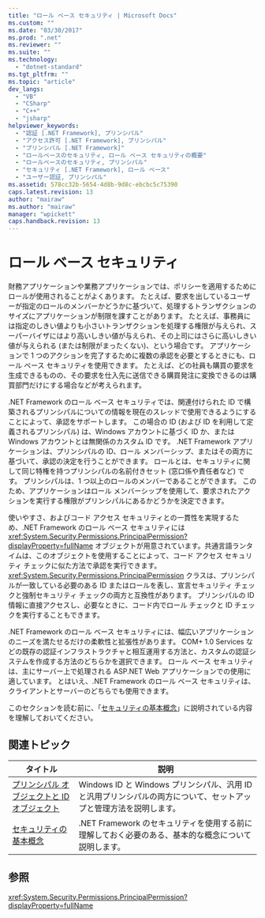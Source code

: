 ```yaml
---
title: "ロール ベース セキュリティ | Microsoft Docs"
ms.custom: ""
ms.date: "03/30/2017"
ms.prod: ".net"
ms.reviewer: ""
ms.suite: ""
ms.technology: 
  - "dotnet-standard"
ms.tgt_pltfrm: ""
ms.topic: "article"
dev_langs: 
  - "VB"
  - "CSharp"
  - "C++"
  - "jsharp"
helpviewer_keywords: 
  - "認証 [.NET Framework], プリンシパル"
  - "アクセス許可 [.NET Framework], プリンシパル"
  - "プリンシパル [.NET Framework]"
  - "ロールベースのセキュリティ, ロール ベース セキュリティの概要"
  - "ロールベースのセキュリティ, プリンシパル"
  - "セキュリティ [.NET Framework], ロール ベース"
  - "ユーザー認証, プリンシパル"
ms.assetid: 578cc32b-5654-4d8b-9d8c-ebcbc5c75390
caps.latest.revision: 13
author: "mairaw"
ms.author: "mairaw"
manager: "wpickett"
caps.handback.revision: 13
---
```

# ロール ベース セキュリティ
財務アプリケーションや業務アプリケーションでは、ポリシーを適用するためにロールが使用されることがよくあります。  たとえば、要求を出しているユーザーが指定のロールのメンバーかどうかに基づいて、処理するトランザクションのサイズにアプリケーションが制限を課すことがあります。  たとえば、事務員には指定のしきい値よりも小さいトランザクションを処理する権限が与えられ、スーパーバイザにはより高いしきい値が与えられ、その上司にはさらに高いしきい値が与えられる \(または制限がまったくない\)、という場合です。  アプリケーションで 1 つのアクションを完了するために複数の承認を必要とするときにも、ロール ベース セキュリティを使用できます。  たとえば、どの社員も購買の要求を生成できるものの、その要求を仕入先に送信できる購買発注に変換できるのは購買部門だけにする場合などが考えられます。  
  
 .NET Framework のロール ベース セキュリティでは、関連付けられた ID で構築されるプリンシパルについての情報を現在のスレッドで使用できるようにすることによって、承認をサポートします。  この場合の ID \(および ID を利用して定義されるプリンシパル\) は、Windows アカウントに基づく ID か、または Windows アカウントとは無関係のカスタム ID です。  .NET Framework アプリケーションは、プリンシパルの ID、ロール メンバーシップ、またはその両方に基づいて、承認の決定を行うことができます。  ロールとは、セキュリティに関して同じ特権を持つプリンシパルの名前付きセット \(窓口係や責任者など\) です。  プリンシパルは、1 つ以上のロールのメンバーであることができます。  このため、アプリケーションはロール メンバーシップを使用して、要求されたアクションを実行する権限がプリンシパルにあるかどうかを決定できます。  
  
 使いやすさ、およびコード アクセス セキュリティとの一貫性を実現するため、.NET Framework のロール ベース セキュリティには <xref:System.Security.Permissions.PrincipalPermission?displayProperty=fullName> オブジェクトが用意されています。共通言語ランタイムは、このオブジェクトを使用することによって、コード アクセス セキュリティ チェックに似た方法で承認を実行できます。  <xref:System.Security.Permissions.PrincipalPermission> クラスは、プリンシパルが一致している必要のある ID またはロールを表し、宣言セキュリティ チェックと強制セキュリティ チェックの両方と互換性があります。  プリンシパルの ID 情報に直接アクセスし、必要なときに、コード内でロール チェックと ID チェックを実行することもできます。  
  
 .NET Framework のロール ベース セキュリティには、幅広いアプリケーションのニーズを満たせるだけの柔軟性と拡張性があります。  COM\+ 1.0 Services などの既存の認証インフラストラクチャと相互運用する方法と、カスタムの認証システムを作成する方法のどちらかを選択できます。  ロール ベース セキュリティは、主にサーバー上で処理される ASP.NET Web アプリケーションでの使用に適しています。  とはいえ、.NET Framework のロール ベース セキュリティは、クライアントとサーバーのどちらでも使用できます。  
  
 このセクションを読む前に、「[セキュリティの基本概念](../../../docs/standard/security/key-security-concepts.md)」に説明されている内容を理解しておいてください。  
  
## 関連トピック  
  
|タイトル|説明|  
|----------|--------|  
|[プリンシパル オブジェクトと ID オブジェクト](../../../docs/standard/security/principal-and-identity-objects.md)|Windows ID と Windows プリンシパル、汎用 ID と汎用プリンシパルの両方について、セットアップと管理方法を説明します。|  
|[セキュリティの基本概念](../../../docs/standard/security/key-security-concepts.md)|.NET Framework のセキュリティを使用する前に理解しておく必要のある、基本的な概念について説明します。|  
  
## 参照  
 <xref:System.Security.Permissions.PrincipalPermission?displayProperty=fullName>